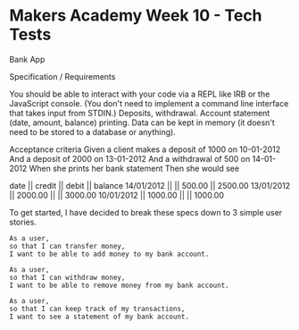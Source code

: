 # Makers Academy Week 10 - Tech Tests

Bank App


Specification / Requirements

You should be able to interact with your code via a REPL like IRB or the JavaScript console. (You don't need to implement a command line interface that takes input from STDIN.)
Deposits, withdrawal.
Account statement (date, amount, balance) printing.
Data can be kept in memory (it doesn't need to be stored to a database or anything).

Acceptance criteria
Given a client makes a deposit of 1000 on 10-01-2012
And a deposit of 2000 on 13-01-2012
And a withdrawal of 500 on 14-01-2012
When she prints her bank statement
Then she would see

date || credit || debit || balance
14/01/2012 || || 500.00 || 2500.00
13/01/2012 || 2000.00 || || 3000.00
10/01/2012 || 1000.00 || || 1000.00


To get started, I have decided to break these specs down to 3 simple user stories.

```
As a user,
so that I can transfer money,
I want to be able to add money to my bank account.

As a user,
so that I can withdraw money,
I want to be able to remove money from my bank account.

As a user,
so that I can keep track of my transactions,
I want to see a statement of my bank account.

```
